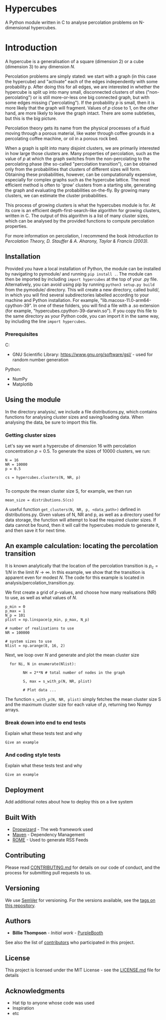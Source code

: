 # Hypercubes

A Python module written in C to analyse percolation problems on N-dimensional hypercubes. 

# Introduction

A hypercube is a generalisation of a square (dimension $2$) or a cube (dimension $3$) to any dimension $N$. 

Percolation problems are simply stated: we start with a graph (in this case the hypercube) and "activate" each of the edges independently with some probability p. After doing this for all edges, we are interested in whether the hypercube is split up into many small, disconnected clusters of sites ("non-percolating") or is still more-or-less one big connected graph, but with some edges missing ("percolating"). If the probability $p$ is small, then it is more likely that the graph will fragment. Values of $p$ close to $1$, on the other hand, are more likely to leave the graph intact. There are some subtleties, but this is the big picture. 

Percolation theory gets its name from the physical processes of a fluid moving through a porous material, like water through coffee grounds in a percolating coffee machine, or oil in a porous rock bed. 

When a graph is split into many disjoint clusters, we are primarily interested in how large those clusters are. Many properties of percolation, such as the value of $p$ at which the graph switches from the non-percolating to the percolating phase (the so-called "percolation transition"), can be obtained only from the probabilities that clusters of different sizes will form. Obtaining these probabilities, however, can be computationally expensive, especially for complex graphs such as the hypercube lattice. The most efficient method is often to 'grow' clusters from a starting site, generating the graph and evaluating the probabilities on-the-fly. By growing many clusters, we can estimate the cluster probabilities. 

This process of growing clusters is what the hypercubes module is for. At its core is an efficient depth-first-search-like algorithm for growing clusters, written in C. The output of this algorithm is a list of many cluster sizes, which can be analysed by the provided functions to compute percolation properties.

For more information on percolation, I recommend the book *Introduction to Percolation Theory, D. Stauffer & A. Aharony, Taylor & Francis (2003).*

## Installation

Provided you have a local installation of Python, the module can be installed by navigating to pymodule/ and running `pip install .`. The module can then be imported by including `import hypercubes` at the top of your .py file. Alternatively, you can avoid using pip by running `python3 setup.py build` from the pymodule/ directory. This will create a new directory, called build/, in which you will find several subdirectories labelled according to your machine and Python installation. For example, "lib.macosx-11.0-arm64-cpython-39". In one of these folders, you will find a file with a .so extension (for example, "hypercubes.cpython-39-darwin.so"). If you copy this file to the same directory as your Python code, you can import it in the same way, by including the line `import hypercubes`. 


### Prerequisites

C:

* GNU Scientific Library: https://www.gnu.org/software/gsl/ - used for random number generation

Python:

* NumPy
* Matplotlib

## Using the module

In the directory analysis/, we include a file distributions.py, which contains functions for analysing cluster sizes and saving/loading data. When analysing the data, be sure to import this file.

### Getting cluster sizes

Let's say we want a hypercube of dimension 16 with percolation concentration $p = 0.5$. To generate the sizes of $10000$ clusters, we run:

```
N = 16
NR = 10000
p = 0.5

cs = hypercubes.clusters(N, NR, p)


```

To compute the mean cluster size S, for example, we then run

```
mean_size = distributions.S(cs)
```

A useful function `get_clusters(N, NR, p, <data_path>)` defined in distributions.py. Given values of N, NR and p, as well as a directory used for data storage, the function will attempt to load the required cluster sizes. If data cannot be found, then it will call the hypercubes module to generate it, and then save it for next time.

## An example calculation: locating the percolation transition

It is known analytically that the location of the percolation transition is $p_c = 1/N$ in the limit $N\to\infty$. In this example, we show that the transition is apparent even for modest $N$. The code for this example is located in analysis/percolation_transition.py.

We first create a grid of $p$-values, and choose how many realisations (NR) to use, as well as what values of $N$.
```
p_min = 0
p_max = 1
N_p = 101
plist = np.linspace(p_min, p_max, N_p)

# number of realisations to use
NR = 100000

# system sizes to use
Nlist = np.arange(8, 16, 2)
```

Next, we loop over $N$ and generate and plot the mean cluster size

```
  for Ni, N in enumerate(Nlist):

        NH = 2**N # total number of nodes in the graph

        S, max = s_with_p(N, NR, plist)

        # Plot data ...
```
The function `s_with_p(N, NR, plist)` simply fetches the mean cluster size S and the maximum cluster size for each value of $p$, returning two Numpy arrays. 

### Break down into end to end tests

Explain what these tests test and why

```
Give an example
```

### And coding style tests

Explain what these tests test and why

```
Give an example
```

## Deployment

Add additional notes about how to deploy this on a live system

## Built With

* [Dropwizard](http://www.dropwizard.io/1.0.2/docs/) - The web framework used
* [Maven](https://maven.apache.org/) - Dependency Management
* [ROME](https://rometools.github.io/rome/) - Used to generate RSS Feeds

## Contributing

Please read [CONTRIBUTING.md](https://gist.github.com/PurpleBooth/b24679402957c63ec426) for details on our code of conduct, and the process for submitting pull requests to us.

## Versioning

We use [SemVer](http://semver.org/) for versioning. For the versions available, see the [tags on this repository](https://github.com/your/project/tags). 

## Authors

* **Billie Thompson** - *Initial work* - [PurpleBooth](https://github.com/PurpleBooth)

See also the list of [contributors](https://github.com/your/project/contributors) who participated in this project.

## License

This project is licensed under the MIT License - see the [LICENSE.md](LICENSE.md) file for details

## Acknowledgments

* Hat tip to anyone whose code was used
* Inspiration
* etc

